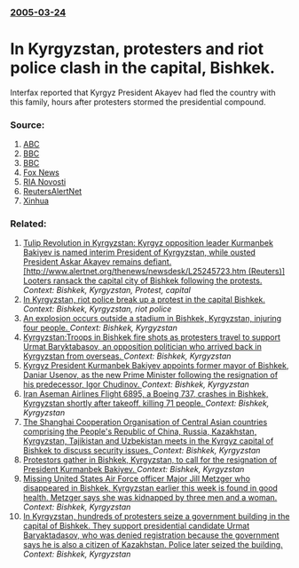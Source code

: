 ### [2005-03-24](/news/2005/03/24/index.md)

#  In Kyrgyzstan, protesters and riot police clash in the capital, Bishkek. 

Interfax reported that Kyrgyz President Akayev had fled the country with this family, hours after protesters stormed the presidential compound.


### Source:

1. [ABC](http://abcnews.go.com/International/wireStory?id=609942)
2. [BBC](http://news.bbc.co.uk/1/hi/world/asia-pacific/4379441.stm)
3. [BBC](http://news.bbc.co.uk/2/hi/asia-pacific/4378029.stm)
4. [Fox News](http://www.foxnews.com/story/0,2933,151351,00.html)
5. [RIA Novosti](http://en.rian.ru/rian/index.cfm?prd_id=160&msg_id=5474204&startrow=1&date=2005-03-24&do_alert=0)
6. [ReutersAlertNet](http://www.alertnet.org/thenews/newsdesk/IRIN/bbc5564933da930d7edbbcbdd8b4e4bc.htm)
7. [Xinhua](http://news.xinhuanet.com/english/2005-03/25/content_2740426.htm)

### Related:

1. [ Tulip Revolution in Kyrgyzstan:  Kyrgyz opposition leader Kurmanbek Bakiyev is named interim President of Kyrgyzstan, while ousted  President Askar Akayev remains defiant. [http://www.alertnet.org/thenews/newsdesk/L25245723.htm (Reuters)] Looters ransack the capital city of Bishkek following the protests.  ](/news/2005/03/25/tulip-revolution-in-kyrgyzstan-p-kyrgyz-opposition-leader-kurmanbek-bakiyev-is-named-interim-president-of-kyrgyzstan-while-ousted-presid.md) _Context: Bishkek, Kyrgyzstan, Protest, capital_
2. [ In Kyrgyzstan, riot police break up a protest in the capital Bishkek. ](/news/2005/03/23/in-kyrgyzstan-riot-police-break-up-a-protest-in-the-capital-bishkek.md) _Context: Bishkek, Kyrgyzstan, riot police_
3. [An explosion occurs outside a stadium in Bishkek, Kyrgyzstan, injuring four people. ](/news/2010/11/30/an-explosion-occurs-outside-a-stadium-in-bishkek-kyrgyzstan-injuring-four-people.md) _Context: Bishkek, Kyrgyzstan_
4. [Kyrgyzstan:Troops in Bishkek fire shots as protesters travel to support Urmat Baryktabasov, an opposition politician who arrived back in Kyrgyzstan from overseas. ](/news/2010/08/5/kyrgyzstan-ptroops-in-bishkek-fire-shots-as-protesters-travel-to-support-urmat-baryktabasov-an-opposition-politician-who-arrived-back-in-ky.md) _Context: Bishkek, Kyrgyzstan_
5. [ Kyrgyz President Kurmanbek Bakiyev appoints former mayor of Bishkek, Daniar Usenov, as the new Prime Minister following the resignation of his predecessor, Igor Chudinov. ](/news/2009/10/21/kyrgyz-president-kurmanbek-bakiyev-appoints-former-mayor-of-bishkek-daniar-usenov-as-the-new-prime-minister-following-the-resignation-of.md) _Context: Bishkek, Kyrgyzstan_
6. [ Iran Aseman Airlines Flight 6895, a Boeing 737, crashes in Bishkek, Kyrgyzstan shortly after takeoff, killing 71 people. ](/news/2008/08/24/iran-aseman-airlines-flight-6895-a-boeing-737-crashes-in-bishkek-kyrgyzstan-shortly-after-takeoff-killing-71-people.md) _Context: Bishkek, Kyrgyzstan_
7. [ The Shanghai Cooperation Organisation of Central Asian countries comprising the People's Republic of China, Russia, Kazakhstan, Kyrgyzstan, Tajikistan and Uzbekistan meets in the Kyrgyz capital of Bishkek to discuss security issues. ](/news/2007/08/14/the-shanghai-cooperation-organisation-of-central-asian-countries-comprising-the-people-s-republic-of-china-russia-kazakhstan-kyrgyzstan.md) _Context: Bishkek, Kyrgyzstan_
8. [ Protestors gather in Bishkek, Kyrgyzstan, to call for the resignation of President Kurmanbek Bakiyev. ](/news/2007/04/11/protestors-gather-in-bishkek-kyrgyzstan-to-call-for-the-resignation-of-president-kurmanbek-bakiyev.md) _Context: Bishkek, Kyrgyzstan_
9. [ Missing United States Air Force officer Major Jill Metzger who disappeared in Bishkek, Kyrgyzstan earlier this week is found in good health. Metzger says she was kidnapped by three men and a woman. ](/news/2006/09/8/missing-united-states-air-force-officer-major-jill-metzger-who-disappeared-in-bishkek-kyrgyzstan-earlier-this-week-is-found-in-good-health.md) _Context: Bishkek, Kyrgyzstan_
10. [ In Kyrgyzstan, hundreds of protesters seize a government building in the capital of Bishkek. They support presidential candidate Urmat Baryaktadasov, who was denied registration because the government says he is also a citizen of Kazakhstan. Police later seized the building. ](/news/2005/06/17/in-kyrgyzstan-hundreds-of-protesters-seize-a-government-building-in-the-capital-of-bishkek-they-support-presidential-candidate-urmat-bary.md) _Context: Bishkek, Kyrgyzstan_
